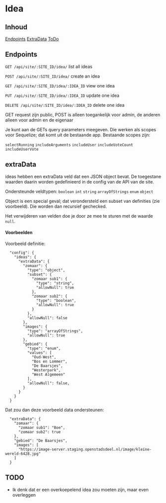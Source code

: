 # Idea

## Inhoud
[Endpoints](#endpoints)
[ExtraData](#extradata)
[ToDo](#todo)

## Endpoints

`GET /api/site/:SITE_ID/idea/`
list all ideas

`POST /api/site/:SITE_ID/idea/`
create an idea

`GET /api/site/:SITE_ID/idea/:IDEA_ID`
view one idea

`PUT /api/site/:SITE_ID/idea/:IDEA_ID`
update one idea

`DELETE /api/site/:SITE_ID/idea/:IDEA_ID`
delete one idea

GET request zijn public, POST is alleen toegankelijk voor admin, de anderen alleen voor admin en de eigenaar

Je kunt aan de GETs query parameters meegeven. Die werken als scopes voor Sequelize; dat komt uit de bestaande app. Bestaande scopes zijn:

`selectRunning`
`includeArguments`
`includeUser`
`includeVoteCount`
`includeUserVote`

## extraData
ideas hebben een extraData veld dat een JSON object bevat. De toegestane waarden daarin worden gedefinieerd in de config van de API van de site.

Ondersteunde veldtypen:
`boolean`
`int`
`string`
`arrayOfStrings`
`enum`
`object`

Object is een special geval; dat verondersteld een subset van definities (zie voorbeeld). Die worden dan recursief gechecked.

Het verwijderen van velden doe je door ze mee te sturen met de waarde `null`.

#### Voorbeelden

Voorbeeld definitie:
```
  "config": {
    "ideas": {
      "extraData": {
        "zomaar": {
          "type": "object",
          "subset": {
            "zomaar sub1": {
              "type": "string",
              "allowNull": true
            },
            "zomaar sub2": {
              "type": "boolean",
              "allowNull": true
            }
          },
          "allowNull": false
        },
        "images": {
          "type": "arrayOfStrings",
          "allowNull": true
        },
        "gebied": {
          "type": "enum",
          "values": [
            "Oud-West",
            "Bos en Lommer",
            "De Baarsjes",
            "Westerpark",
            "West Algemeen"
          ],
          "allowNull": false,
        }
      }
    }
  }
```

Dat zou dan deze voorbeeld data ondersteunen:
```
  "extraData": {
    "zomaar": {
      "zomaar sub1": "Boe",
      "zomaar sub2": true
    },
    "gebied": "De Baarsjes",
    "images": [
      "https://image-server.staging.openstadsdeel.nl/image/kleine-wereld-6428.jpg"
    ]
  }
```


## TODO
- Ik denk dat er een overkoepelend idea zou moeten zijn, maar even overleggen
